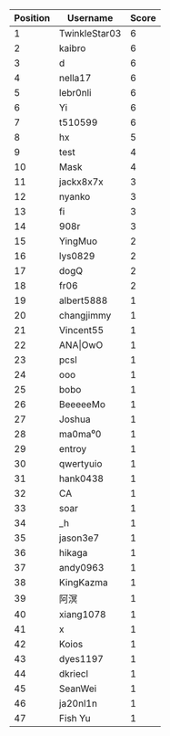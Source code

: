 | Position | Username     | Score |
|-------|---------------|-------|
| 1     | TwinkleStar03 | 6     |
| 2     | kaibro        | 6     |
| 3     | d             | 6     |
| 4     | nella17       | 6     |
| 5     | lebr0nli      | 6     |
| 6     | Yi            | 6     |
| 7     | t510599       | 6     |
| 8     | hx            | 5     |
| 9     | test          | 4     |
| 10    | Mask          | 4     |
| 11    | jackx8x7x     | 3     |
| 12    | nyanko        | 3     |
| 13    | fi            | 3     |
| 14    | 908r          | 3     |
| 15    | YingMuo       | 2     |
| 16    | lys0829       | 2     |
| 17    | dogQ          | 2     |
| 18    | fr06          | 2     |
| 19    | albert5888    | 1     |
| 20    | changjimmy    | 1     |
| 21    | Vincent55     | 1     |
| 22    | ANA\|OwO      | 1     |
| 23    | pcsl          | 1     |
| 24    | ooo           | 1     |
| 25    | bobo          | 1     |
| 26    | BeeeeeMo      | 1     |
| 27    | Joshua        | 1     |
| 28    | ma0ma⁰0       | 1     |
| 29    | entroy        | 1     |
| 30    | qwertyuio     | 1     |
| 31    | hank0438      | 1     |
| 32    | CA            | 1     |
| 33    | soar          | 1     |
| 34    | _h            | 1     |
| 35    | jason3e7      | 1     |
| 36    | hikaga        | 1     |
| 37    | andy0963      | 1     |
| 38    | KingKazma     | 1     |
| 39    | 阿溟           | 1     |
| 40    | xiang1078     | 1     |
| 41    | x             | 1     |
| 42    | Koios         | 1     |
| 43    | dyes1197      | 1     |
| 44    | dkriecl       | 1     |
| 45    | SeanWei       | 1     |
| 46    | ja20nl1n      | 1     |
| 47    | Fish Yu       | 1     |
